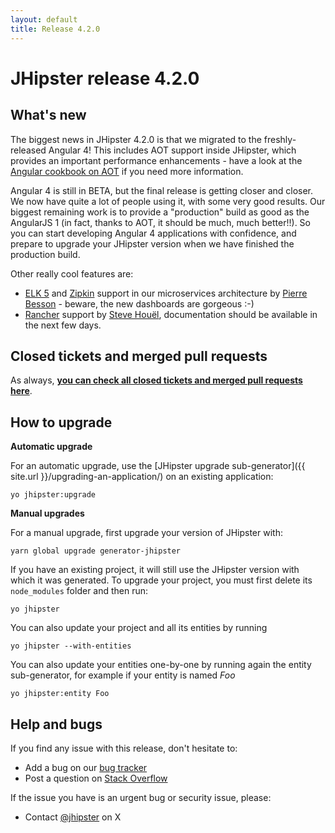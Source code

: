 ```yaml
---
layout: default
title: Release 4.2.0
---
```


JHipster release 4.2.0
==================

What's new
----------

The biggest news in JHipster 4.2.0 is that we migrated to the freshly-released Angular 4! This includes AOT support inside JHipster, which provides an important performance enhancements - have a look at the [Angular cookbook on AOT](https://angular.io/docs/ts/latest/cookbook/aot-compiler.html) if you need more information.

Angular 4 is still in BETA, but the final release is getting closer and closer. We now have quite a lot of people using it, with some very good results. Our biggest remaining work is to provide a "production" build as good as the AngularJS 1 (in fact, thanks to AOT, it should be much, much better!!). So you can start developing Angular 4 applications with confidence, and prepare to upgrade your JHipster version when we have finished the production build.

Other really cool features are:

- [ELK 5](https://www.elastic.co/fr/v5) and [Zipkin](http://zipkin.io/) support in our microservices architecture by [Pierre Besson](https://twitter.com/pibesson) - beware, the new dashboards are gorgeous :-)
- [Rancher](http://rancher.com/rancher/) support by [Steve Houël](https://twitter.com/SteveHouel), documentation should be available in the next few days.

Closed tickets and merged pull requests
------------
As always, __[you can check all closed tickets and merged pull requests here](https://github.com/jhipster/generator-jhipster/issues?q=milestone%3A4.2.0+is%3Aclosed)__.

How to upgrade
------------

**Automatic upgrade**

For an automatic upgrade, use the [JHipster upgrade sub-generator]({{ site.url }}/upgrading-an-application/) on an existing application:

```
yo jhipster:upgrade
```

**Manual upgrades**

For a manual upgrade, first upgrade your version of JHipster with:

```
yarn global upgrade generator-jhipster
```

If you have an existing project, it will still use the JHipster version with which it was generated.
To upgrade your project, you must first delete its `node_modules` folder and then run:

```
yo jhipster
```

You can also update your project and all its entities by running

```
yo jhipster --with-entities
```

You can also update your entities one-by-one by running again the entity sub-generator, for example if your entity is named _Foo_

```
yo jhipster:entity Foo
```

Help and bugs
--------------

If you find any issue with this release, don't hesitate to:

- Add a bug on our [bug tracker](https://github.com/jhipster/generator-jhipster/issues?state=open)
- Post a question on [Stack Overflow](http://stackoverflow.com/tags/jhipster/info)

If the issue you have is an urgent bug or security issue, please:

- Contact [@jhipster](https://twitter.com/jhipster) on X
